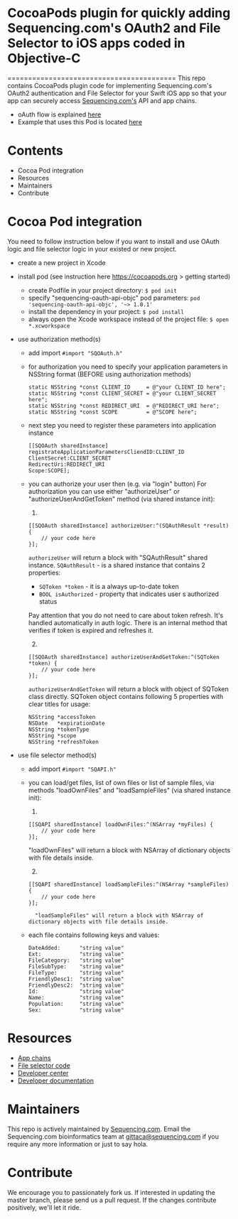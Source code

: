 # CocoaPods plugin for quickly adding Sequencing.com's OAuth2 and File Selector to iOS apps coded in Objective-C

=========================================
This repo contains CocoaPods plugin code for implementing Sequencing.com's OAuth2 authentication and File Selector for your Swift iOS app so that your app can securely access [Sequencing.com's](https://sequencing.com/) API and app chains.

* oAuth flow is explained [here](https://github.com/SequencingDOTcom/OAuth2-code-with-demo)
* Example that uses this Pod is located [here](https://github.com/SequencingDOTcom/OAuth2-code-with-demo/tree/master/objective-c)

Contents
=========================================
* Cocoa Pod integration
* Resources
* Maintainers
* Contribute

Cocoa Pod integration
======================================

You need to follow instruction below if you want to install and use OAuth logic and file selector logic in your existed or new project.

* create a new project in Xcode
* install pod (see instruction here https://cocoapods.org > getting started)
	* create Podfile in your project directory:
```$ pod init```
    * specify "sequencing-oauth-api-objc" pod parameters:
```pod 'sequencing-oauth-api-objc', '~> 1.0.1'```
	* install the dependency in your project:
```$ pod install```
	* always open the Xcode workspace instead of the project file:
```$ open *.xcworkspace```
* use authorization method(s)
    * add import ```#import "SQOAuth.h"```
	* for authorization you need to specify your application parameters in NSString format (BEFORE using authorization methods) 
		```
		static NSString *const CLIENT_ID	 = @"your CLIENT_ID here";
		static NSString *const CLIENT_SECRET = @"your CLIENT_SECRET here";
		static NSString *const REDIRECT_URI	 = @"REDIRECT_URI here";
		static NSString *const SCOPE         = @"SCOPE here";
		```    

	* next step you need to register these parameters into application instance
		```
		[[SQOAuth sharedInstance] 
		registrateApplicationParametersCliendID:CLIENT_ID
		ClientSecret:CLIENT_SECRET
		RedirectUri:REDIRECT_URI
		Scope:SCOPE];
		```
	* you can authorize your user then (e.g. via "login" button)
	For authorization you can use either "authorizeUser" or "authorizeUserAndGetToken" method (via shared instance init):

		1.

		```
		[[SQOAuth sharedInstance] authorizeUser:^(SQAuthResult *result) {
			// your code here
		}];
		```
		
		```authorizeUser``` will return a block with "SQAuthResult" shared instance.
		```SQAuthResult``` - is a shared instance that contains 2 properties:
		* ```SQToken *token```		- it is a always up-to-date token
		* ```BOOL isAuthorized```	- property that indicates user s authorized status
			
		Pay attention that you do not need to care about token refresh. It's handled automatically in auth logic.
		There is an internal method that verifies if token is expired and refreshes it.
		
		2.

		```
		[[SQOAuth sharedInstance] authorizeUserAndGetToken:^(SQToken *token) {
			// your code here
		}];
		```
		
		```authorizeUserAndGetToken``` will return a block with object of SQToken class directly.
		SQToken object contains following 5 properties with clear titles for usage:

		```	
		NSString *accessToken
		NSDate   *expirationDate
		NSString *tokenType
		NSString *scope
		NSString *refreshToken
		```

* use file selector method(s)
	* add import 
	```#import "SQAPI.h"```
	* you can load/get files, list of own files or list of sample files, via methods "loadOwnFiles" and "loadSampleFiles" (via shared instance init):

		1.
		```
		[[SQAPI sharedInstance] loadOwnFiles:^(NSArray *myFiles) {
			// your code here
		}];
		```
		"loadOwnFiles" will return a block with NSArray of dictionary objects with file details inside.

		2.
		```
		[[SQAPI sharedInstance] loadSampleFiles:^(NSArray *sampleFiles) {
			// your code here
		}];
		```
    	
	    	"loadSampleFiles" will return a block with NSArray of dictionary objects with file details inside.
    
	* each file contains following keys and values:

		```
		DateAdded:		"string value"
		Ext:			"string value"
		FileCategory:	"string value"
		FileSubType:	"string value"
		FileType:		"string value"
		FriendlyDesc1:	"string value"
		FriendlyDesc2:	"string value"
		Id:				"string value"
		Name:			"string value"
		Population:		"string value"
		Sex:			"string value"
		```

Resources
======================================
* [App chains](https://sequencing.com/app-chains)
* [File selector code](https://github.com/SequencingDOTcom/File-Selector-code)
* [Developer center](https://sequencing.com/developer-center)
* [Developer documentation](https://sequencing.com/developer-documentation/)

Maintainers
======================================
This repo is actively maintained by [Sequencing.com](https://sequencing.com/). Email the Sequencing.com bioinformatics team at gittaca@sequencing.com if you require any more information or just to say hola.

Contribute
======================================
We encourage you to passionately fork us. If interested in updating the master branch, please send us a pull request. If the changes contribute positively, we'll let it ride.
